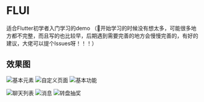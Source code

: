 # FLUI

适合Flutter初学者入门学习的demo
（🐶开始学习的时候没有想太多，可能很多地方都不完整，而且写的也比较早，后期遇到需要完善的地方会慢慢完善的，有好的建议，大佬可以提个Issues呀！！！）

## 效果图
![基本元素](https://user-images.githubusercontent.com/30591861/130052071-68f60a36-0731-45c2-8f55-3586e44ca16e.png)
![自定义页面](https://user-images.githubusercontent.com/30591861/130052194-f1755475-bed6-4293-b8e2-e0a055704fe2.png)
![基本功能](https://user-images.githubusercontent.com/30591861/130052269-984c19c5-07ca-4c97-9d0b-f914fa4bb4c8.png)

![聊天列表](https://user-images.githubusercontent.com/30591861/130052389-aa286e6d-e5ec-4961-8c42-d3461f43e9dc.png)
![消息](https://user-images.githubusercontent.com/30591861/130052445-f59edd7f-fb35-4baa-a020-03b421e4312e.png)
![转盘抽奖](https://user-images.githubusercontent.com/30591861/130052500-06bfc30c-bdb8-4a95-9f09-d8592dfca55e.png)


